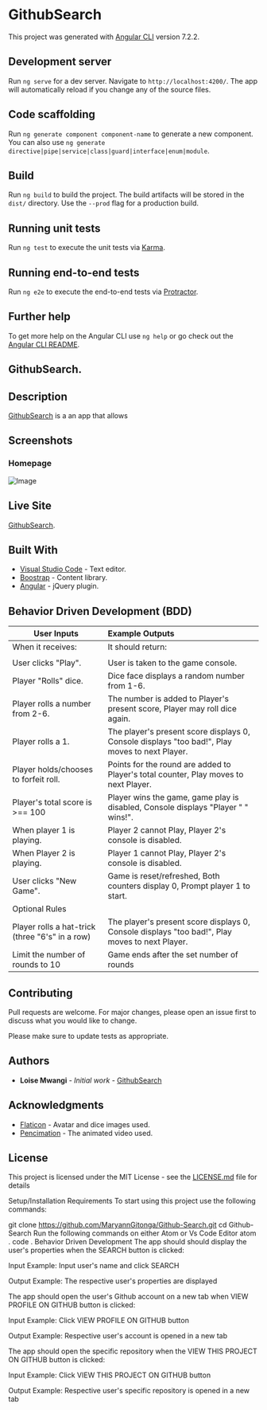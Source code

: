 # GithubSearch

This project was generated with [Angular CLI](https://github.com/angular/angular-cli) version 7.2.2.

## Development server

Run `ng serve` for a dev server. Navigate to `http://localhost:4200/`. The app will automatically reload if you change any of the source files.

## Code scaffolding

Run `ng generate component component-name` to generate a new component. You can also use `ng generate directive|pipe|service|class|guard|interface|enum|module`.

## Build

Run `ng build` to build the project. The build artifacts will be stored in the `dist/` directory. Use the `--prod` flag for a production build.

## Running unit tests

Run `ng test` to execute the unit tests via [Karma](https://karma-runner.github.io).

## Running end-to-end tests

Run `ng e2e` to execute the end-to-end tests via [Protractor](http://www.protractortest.org/).

## Further help

To get more help on the Angular CLI use `ng help` or go check out the [Angular CLI README](https://github.com/angular/angular-cli/blob/master/README.md).


## GithubSearch.

## Description
[GithubSearch](https://tc-mwangi.github.io/githubsearch/) is a an app that allows

## Screenshots

### Homepage

![Image](images/screencapture-file-Users-WanjiruMwangi-Desktop-pig-dice-game-html-2018-12-19-05_47_04.png)


## Live Site

[GithubSearch](https://tc-mwangi.github.io/pig-dice/).


## Built With

* [Visual Studio Code](https://atom.io/) - Text editor.
* [Boostrap](https://getbootstrap.com/) - Content library.
* [Angular](https://owlcarousel2.github.io/OwlCarousel2/) - jQuery plugin.

## Behavior Driven Development (BDD)

| User Inputs  | Example Outputs  |
|----          |       :---|
| When it receives:    | It should return:|
|          | |                        
| User clicks "Play". | User is taken to the game console.  |
| Player "Rolls" dice. | Dice face displays a random number from 1-6.  |
| Player rolls a number from 2-6. | The number is added to Player's present score, Player may roll dice again. |
| Player rolls a 1.  | The player's present score displays 0, Console displays "too bad!", Play moves to next Player.  |  
| Player holds/chooses to forfeit roll.  | Points for the round are added to Player's total counter, Play moves to next Player.  |
|  Player's total score is >== 100  | Player wins the game, game play is disabled, Console displays "Player " " wins!".  |
| When player 1 is playing.  | Player 2 cannot Play, Player 2's console is disabled.  |  
| When Player 2 is playing.  |  Player 1 cannot Play, Player 2's console is disabled. |
| User clicks "New Game".  | Game is reset/refreshed, Both counters display 0, Prompt player 1 to start.  |
| Optional Rules  |
| Player rolls a hat-trick (three "6's" in a row)  | The player's present score displays 0, Console displays "too bad!", Play moves to next Player.
| Limit the number of rounds to 10  | Game ends after the set number of rounds  |

## Contributing

Pull requests are welcome. For major changes, please open an issue first to discuss what you would like to change.

Please make sure to update tests as appropriate.

## Authors

* **Loise Mwangi** - *Initial work* - [GithubSearch](https://github.com/tc-mwangi/pig-dice)

## Acknowledgments

* [Flaticon](https://www.flaticon.com) - Avatar and dice images used.
* [Pencimation](https://www.youtube.com/channel/UCUAL--p3qAa27luR0IYbjZA) - The animated video used.

## License

This project is licensed under the MIT License - see the [LICENSE.md](https://github.com/tc-mwangi/pig-dice/blob/master/LICENSE) file for details


Setup/Installation Requirements
To start using this project use the following commands:

git clone https://github.com/MaryannGitonga/Github-Search.git
cd Github-Search
Run the following commands on either Atom or Vs Code Editor
atom .
code . 
Behavior Driven Development
The app should should display the user's properties when the SEARCH button is clicked:

Input Example: Input user's name and click SEARCH

Output Example: The respective user's properties are displayed

The app should open the user's Github account on a new tab when VIEW PROFILE ON GITHUB button is clicked:

Input Example: Click VIEW PROFILE ON GITHUB button

Output Example: Respective user's account is opened in a new tab

The app should open the specific repository when the VIEW THIS PROJECT ON GITHUB button is clicked:

Input Example: Click VIEW THIS PROJECT ON GITHUB button

Output Example: Respective user's specific repository is opened in a new tab



